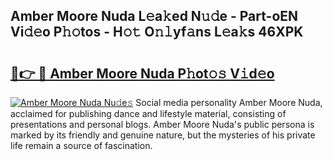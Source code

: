 ## Amber Moore Nuda L𝚎a𝚔ed N𝚞𝚍e - Part-oEN Vi𝚍𝚎o P𝚑𝚘tos - H𝚘𝚝 O𝚗𝚕yf𝚊ns L𝚎a𝚔s 46XPK

# <h2><a href="http://kf8bjnd.oniu.top/?m=Amber+Moore+Nuda">🔗👉 🔴 Amber Moore Nuda P𝚑ot𝚘𝚜 V𝚒d𝚎o</a></h2>

[![Amber Moore Nuda Nu𝚍e𝚜](https://i.imgur.com/0qMVB7G.gif)](http://kf8bjnd.oniu.top/?m=Amber+Moore+Nuda)
Social media personality Amber Moore Nuda, acclaimed for publishing dance and lifestyle material, consisting of presentations and personal blogs. Amber Moore Nuda's public persona is marked by its friendly and genuine nature, but the mysteries of his private life remain a source of fascination.  
